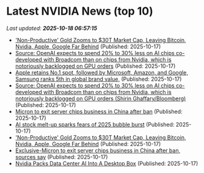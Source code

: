 # Latest NVIDIA News (top 10)
_Last updated: **2025-10-18 06:57:15**_

- ['Non-Productive' Gold Zooms to $30T Market Cap, Leaving Bitcoin, Nvidia, Apple, Google Far Behind](https://biztoc.com/x/3dfb158f3f8f94d1) (Published: 2025-10-17)
- [Source: OpenAI expects to spend 20% to 30% less on AI chips co-developed with Broadcom than on chips from Nvidia, which is notoriously backlogged on GPU orders](https://biztoc.com/x/da783830c4d99b7c) (Published: 2025-10-17)
- [Apple retains No.1 spot, followed by Microsoft, Amazon, and Google, Samsung ranks 5th in global brand value,](https://www.thehindubusinessline.com/info-tech/apple-retains-no1-spot-followed-by-microsoft-amazon-and-google-samsung-ranks-5th-in-global-brand-value/article70174454.ece) (Published: 2025-10-17)
- [Source: OpenAI expects to spend 20% to 30% less on AI chips co-developed with Broadcom than on chips from Nvidia, which is notoriously backlogged on GPU orders (Shirin Ghaffary/Bloomberg)](https://www.techmeme.com/251017/p9) (Published: 2025-10-17)
- [Micron to exit server chips business in China after ban](https://economictimes.indiatimes.com/news/international/business/micron-to-exit-server-chips-business-in-china-after-ban/articleshow/124621855.cms) (Published: 2025-10-17)
- [AI stock melt-up sparks fears of 2025 bubble burst](https://www.naturalnews.com/2025-10-17-ai-stock-melt-up-sparks-fears-bubble-burst.html) (Published: 2025-10-17)
- ['Non-Productive' Gold Zooms to $30T Market Cap, Leaving Bitcoin, Nvidia, Apple, Google Far Behind](https://www.coindesk.com/markets/2025/10/17/non-productive-gold-zooms-to-usd30t-market-cap-leaving-bitcoin-nvidia-apple-google-far-behind) (Published: 2025-10-17)
- [Exclusive-Micron to exit server chips business in China after ban, sources say](https://finance.yahoo.com/news/exclusive-micron-exit-server-chips-054826446.html) (Published: 2025-10-17)
- [Nvidia Packs Data Center AI Into A Desktop Box](https://www.forbes.com/sites/janakirammsv/2025/10/17/nvidia-packs-data-center-ai-into-a-desktop-box/) (Published: 2025-10-17)
